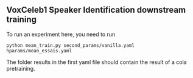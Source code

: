 
## VoxCeleb1 Speaker Identification downstream training

To run an experiment here, you need to run 
```
python mean_train.py second_params/vanilla.yaml hparams/mean_essais.yaml
```
The folder results in the first yaml file should contain the result of a cola pretraining.
